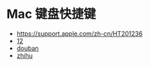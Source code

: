 # Mac 键盘快捷键
* https://support.apple.com/zh-cn/HT201236
*  [12](http://www.techbang.com/posts/19234-operation-is-very-convenient-12-you-may-not-know-the-mac-shortcuts)
*  [douban](http://www.douban.com/group/topic/15183432/)
*  [zhihu](http://www.zhihu.com/question/20021861)
